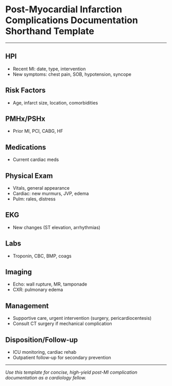 # Post-Myocardial Infarction Complications Documentation Shorthand Template

---

## HPI
- Recent MI: date, type, intervention
- New symptoms: chest pain, SOB, hypotension, syncope

## Risk Factors
- Age, infarct size, location, comorbidities

## PMHx/PSHx
- Prior MI, PCI, CABG, HF

## Medications
- Current cardiac meds

## Physical Exam
- Vitals, general appearance
- Cardiac: new murmurs, JVP, edema
- Pulm: rales, distress

## EKG
- New changes (ST elevation, arrhythmias)

## Labs
- Troponin, CBC, BMP, coags

## Imaging
- Echo: wall rupture, MR, tamponade
- CXR: pulmonary edema

## Management
- Supportive care, urgent intervention (surgery, pericardiocentesis)
- Consult CT surgery if mechanical complication

## Disposition/Follow-up
- ICU monitoring, cardiac rehab
- Outpatient follow-up for secondary prevention

---
*Use this template for concise, high-yield post-MI complication documentation as a cardiology fellow.*

